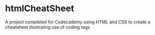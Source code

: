 # htmlCheatSheet
A project completed for Codecademy using HTML and CSS to create a cheatsheet illustrating use of coding tags
